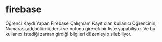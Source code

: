 # firebase
Öğrenci Kaydı Yapan Firebase Çalışmam
Kayıt olan kullanıcı Öğrencinin; Numarası,adı,bölümü,dersi ve notunu girerek bir liste yapabiliyor. Ve bu kullanıcı istediği zaman girdiği
bilgileri düzenleyip silebiliyor.
